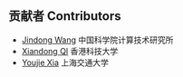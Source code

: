 ## 贡献者 Contributors

- [Jindong Wang](http://jd92.wang) 中国科学院计算技术研究所
- [Xiandong QI](https://xiandong79.github.io) 香港科技大学
- [Youjie Xia](https://youjiexia.github.io) 上海交通大学